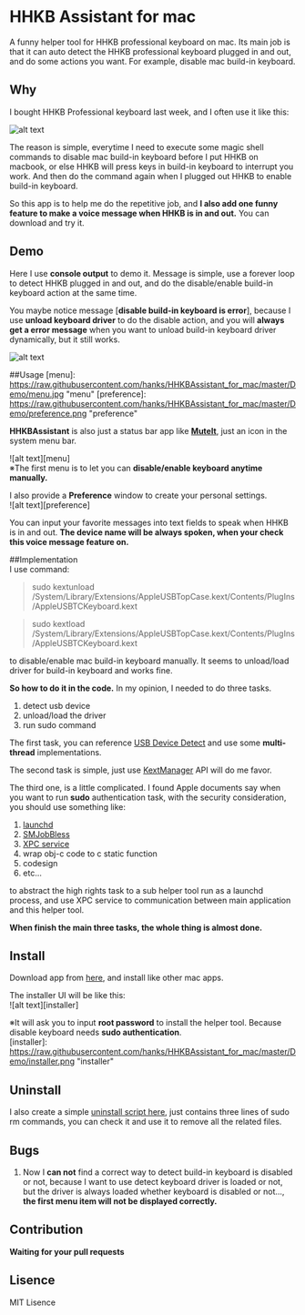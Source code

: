 HHKB Assistant for mac
===========================

A funny helper tool for HHKB professional keyboard on mac. Its main job is that it can auto detect the HHKB professional keyboard plugged in and out, and do some actions you want. For example, disable mac build-in keyboard.

## Why
I bought HHKB Professional keyboard last week, and I often use it like this:  
  
![alt text][scenario]  
  
The reason is simple, everytime I need to execute some magic shell commands to disable mac build-in keyboard before I put HHKB on macbook, or else HHKB will press keys in build-in keyboard to interrupt you work. And then do the command again when I plugged out HHKB to enable build-in keyboard.   

So this app is to help me do the repetitive job, and **I also add one funny feature to make a voice message when HHKB is in and out.** You can download and try it.

[scenario]:
https://raw.githubusercontent.com/hanks/HHKBAssistant_for_mac/master/Demo/work_scenario.jpg "scenario"

## Demo
Here I use **console output** to demo it.  Message is simple, use a forever loop to detect HHKB plugged in and out, and do the disable/enable build-in keyboard action at the same time.   

You maybe notice message [**disable build-in keyboard is error**], because I use **unload keyboard driver** to do the disable action, and you will **always get a error message** when you want to unload build-in keyboard driver dynamically, but it still works.
  
![alt text][demo]

[demo]: 
https://raw.githubusercontent.com/hanks/HHKBAssistant_for_mac/master/Demo/demo.gif "demo"

##Usage
[menu]: 
https://raw.githubusercontent.com/hanks/HHKBAssistant_for_mac/master/Demo/menu.jpg "menu"
[preference]: 
https://raw.githubusercontent.com/hanks/HHKBAssistant_for_mac/master/Demo/preference.png "preference"

**HHKBAssistant** is also just a status bar app like <a href='https://github.com/hanks/MuteIt_for_mac'>**MuteIt**</a>, just an icon in the system menu bar.   

![alt text][menu]  
※The first menu is to let you can **disable/enable keyboard anytime manually.** 

I also provide a **Preference** window to create your personal settings.  
![alt text][preference]  

You can input your favorite messages into text fields to speak when HHKB is in and out. **The device name will be always spoken, when your check this voice message feature on.**

##Implementation  
I use command:  
>sudo kextunload                                                                                               /System/Library/Extensions/AppleUSBTopCase.kext/Contents/PlugIns/AppleUSBTCKeyboard.kext  

>sudo kextload  /System/Library/Extensions/AppleUSBTopCase.kext/Contents/PlugIns/AppleUSBTCKeyboard.kext

to disable/enable mac build-in keyboard manually. It seems to unload/load driver for build-in keyboard and works fine.   

**So how to do it in the code.** In my opinion, I needed to do three tasks.  
1. detect usb device  
2. unload/load the driver   
3. run sudo command  

The first task, you can reference <a href='https://developer.apple.com/library/mac/samplecode/USBPrivateDataSample/Listings/USBPrivateDataSample_c.html#//apple_ref/doc/uid/DTS10000456-USBPrivateDataSample_c-DontLinkElementID_4'>USB Device Detect</a>  and use some **multi-thread** implementations.
  
The second task is simple, just use <a href='https://developer.apple.com/library/mac/documentation/IOKit/Reference/KextManager_header_reference/Reference/reference.html'>KextManager</a> API will do me favor.

The third one, is a little complicated. I found Apple documents say when you want to run **sudo** authentication task, with the security consideration, you should use something like:  
1. <a href='http://launchd.info/'>launchd</a>  
2. <a href='https://developer.apple.com/library/mac/samplecode/SMJobBless/Introduction/Intro.html'>SMJobBless</a>    
3. <a href='http://atnan.com/blog/2012/02/29/modern-privileged-helper-tools-using-smjobbless-plus-xpc'>XPC service</a>  
4. wrap obj-c code to c static function  
5. codesign  
6. etc...  

to abstract the high rights task to a sub helper tool run as a launchd process, and use XPC service to communication between main application and this helper tool.  

**When finish the main three tasks, the whole thing is almost done.**  

## Install
Download app from <a href='https://raw.githubusercontent.com/hanks/HHKBAssistant_for_mac/master/Installer/HHKB Assistant Installer.dmg'>here</a>, and install like other mac apps.

The installer UI will be like this:  
![alt text][installer]  

※It will ask you to input **root password** to install the helper tool. Because disable keyboard needs **sudo authentication**.  
[installer]: 
https://raw.githubusercontent.com/hanks/HHKBAssistant_for_mac/master/Demo/installer.png "installer"
  
## Uninstall
I also create a simple <a href='https://raw.githubusercontent.com/hanks/HHKBAssistant_for_mac/master/Installer/Uninstall.sh'>uninstall script here</a>, just contains three lines of sudo rm commands, you can check it and use it to remove all the related files.

## Bugs
1. Now I **can not** find a correct way to detect build-in keyboard is disabled or not, because I want to use detect keyboard driver is loaded or not, but the driver is always loaded whether keyboard is disabled or not..., **the first menu item will not be displayed correctly.**

## Contribution
**Waiting for your pull requests**

## Lisence
MIT Lisence
